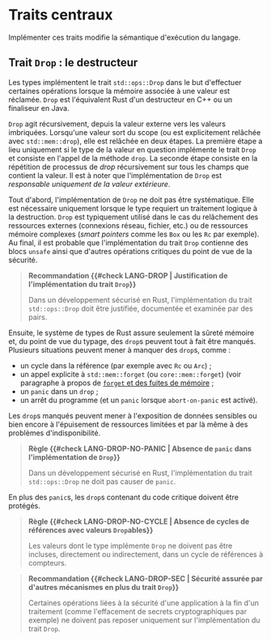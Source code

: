 # Traits centraux

Implémenter ces traits modifie la sémantique d'exécution du langage.

## Trait `Drop` : le destructeur

Les types implémentent le trait `std::ops::Drop` dans le but d'effectuer
certaines opérations lorsque la mémoire associée à une valeur est réclamée.
`Drop` est l'équivalent Rust d'un destructeur en C++ ou un finaliseur en Java.

`Drop` agit récursivement, depuis la valeur externe vers les valeurs imbriquées.
Lorsqu'une valeur sort du scope (ou est explicitement relâchée avec
`std::mem::drop`), elle est relâchée en deux étapes. La première étape a lieu
uniquement si le type de la valeur en question implémente le trait `Drop` et
consiste en l'appel de la méthode `drop`. La seconde étape consiste en la
répétition de processus de *drop* récursivement sur tous les champs que contient
la valeur. Il est à noter que l'implémentation de `Drop` est
*responsable uniquement de la valeur extérieure*.

Tout d'abord, l'implémentation de `Drop` ne doit pas être systématique. Elle est
nécessaire uniquement lorsque le type requiert un traitement logique à la
destruction. `Drop` est typiquement utilisé dans le cas du relâchement des
ressources externes (connexions réseau, fichier, etc.) ou de ressources mémoire
complexes (*smart pointers* comme les `Box` ou les `Rc` par exemple). Au
final, il est probable que l'implémentation du trait `Drop` contienne des blocs
`unsafe` ainsi que d'autres opérations critiques du point de vue de la sécurité.

> **Recommandation {{#check LANG-DROP | Justification de l'implémentation du trait `Drop`}}**
>
> Dans un développement sécurisé en Rust, l'implémentation du trait
> `std::ops::Drop` doit être justifiée, documentée et examinée par des pairs.

Ensuite, le système de types de Rust assure seulement la sûreté mémoire et,
du point de vue du typage, des `drop`s peuvent tout à fait être manqués.
Plusieurs situations peuvent mener à manquer des `drop`s, comme :

- un cycle dans la référence (par exemple avec `Rc` ou `Arc`) ;
- un appel explicite à `std::mem::forget` (ou `core::mem::forget`) (voir
  paragraphe à propos de [`forget` et des fuites de mémoire](05_memory.html#forget-et-fuites-de-mémoire) ;
- un `panic` dans un `drop` ;
- un arrêt du programme (et un `panic` lorsque `abort-on-panic` est activé).

Les `drop`s manqués peuvent mener à l'exposition de données sensibles ou bien
encore à l'épuisement de ressources limitées et par là même à des problèmes
d'indisponibilité.

> **Règle {{#check LANG-DROP-NO-PANIC | Absence de `panic` dans l'implémentation de `Drop`}}**
>
> Dans un développement sécurisé en Rust, l'implémentation du trait
> `std::ops::Drop` ne doit pas causer de `panic`.

En plus des `panic`s, les `drop`s contenant du code critique doivent être
protégés.

> **Règle {{#check LANG-DROP-NO-CYCLE | Absence de cycles de références avec valeurs `Drop`ables}}**
>
> Les valeurs dont le type implémente `Drop` ne doivent pas être incluses,
> directement ou indirectement, dans un cycle de références à compteurs.

<!-- -->

> **Recommandation {{#check LANG-DROP-SEC | Sécurité assurée par d'autres mécanismes en plus du trait `Drop`}}**
>
> Certaines opérations liées à la sécurité d'une application à la fin d'un
> traitement (comme l'effacement de secrets cryptographiques par exemple) ne
> doivent pas reposer uniquement sur l'implémentation du trait `Drop`.
